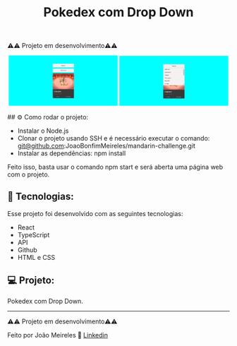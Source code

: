 <h1 align="center"> Pokedex com Drop Down</h1>

<br>

⚠️⚠️ Projeto em desenvolvimento⚠️⚠️


<p align="center">
  <img alt="projeto DevLinks" src="/public/assets/null.png" width="49%">
  <img alt="projeto DevLinks" src="/public/assets/search.png" width="49%">
</p>
## ⚙️ Como rodar o projeto:

- Instalar o Node.js
- Clonar o projeto usando SSH e é necessário executar o comando: git@github.com:JoaoBonfimMeireles/mandarin-challenge.git
- Instalar as dependências: npm install

Feito isso, basta usar o comando npm start e será aberta uma página web com o projeto.

## 🚀 Tecnologias:

Esse projeto foi desenvolvido com as seguintes tecnologias:

- React
- TypeScript
- API
- Github
- HTML e CSS

## 💻 Projeto:

Pokedex com Drop Down.

---

⚠️⚠️ Projeto em desenvolvimento⚠️⚠️


Feito por João Meireles :wave: [Linkedin](https://www.linkedin.com/in/jpw-meireles/)
